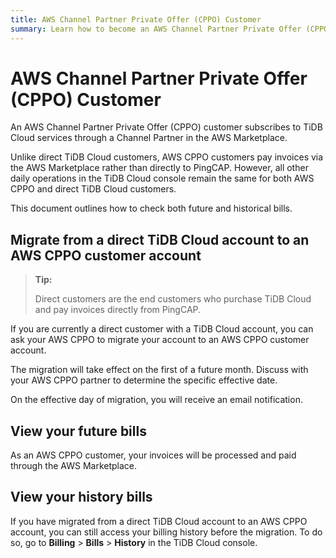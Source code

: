 ```yaml
---
title: AWS Channel Partner Private Offer (CPPO) Customer
summary: Learn how to become an AWS Channel Partner Private Offer (CPPO) customer.
---
```


# AWS Channel Partner Private Offer (CPPO) Customer

An AWS Channel Partner Private Offer (CPPO) customer subscribes to TiDB Cloud services through a Channel Partner in the AWS Marketplace.

Unlike direct TiDB Cloud customers, AWS CPPO customers pay invoices via the AWS Marketplace rather than directly to PingCAP. However, all other daily operations in the TiDB Cloud console remain the same for both AWS CPPO and direct TiDB Cloud customers.

This document outlines how to check both future and historical bills.

## Migrate from a direct TiDB Cloud account to an AWS CPPO customer account

> **Tip:**
>
> Direct customers are the end customers who purchase TiDB Cloud and pay invoices directly from PingCAP.

If you are currently a direct customer with a TiDB Cloud account, you can ask your AWS CPPO to migrate your account to an AWS CPPO customer account.

The migration will take effect on the first of a future month. Discuss with your AWS CPPO partner to determine the specific effective date.

On the effective day of migration, you will receive an email notification.

## View your future bills

As an AWS CPPO customer, your invoices will be processed and paid through the AWS Marketplace.

## View your history bills

If you have migrated from a direct TiDB Cloud account to an AWS CPPO account, you can still access your billing history before the migration. To do so, go to **Billing** > **Bills** > **History** in the TiDB Cloud console.
